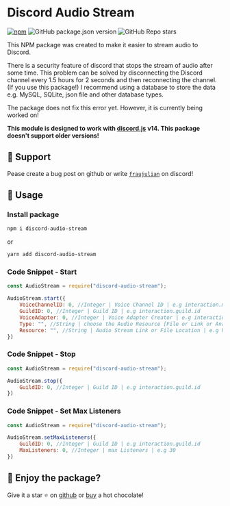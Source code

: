 # Discord Audio Stream

[![npm](https://img.shields.io/npm/dw/discord-audio-stream)](http://npmjs.org/package/discord-audio-stream)
![GitHub package.json version](https://img.shields.io/github/package-json/v/FrauJulian/discord-audio-stream)
![GitHub Repo stars](https://img.shields.io/github/stars/FrauJulian/discord-audio-stream?style=social)

<p>This NPM package was created to make it easier to stream audio to Discord.</p>
<p>There is a security feature of discord that stops the stream of audio after some time. This problem can be solved by disconnecting the Discord channel every 1.5 hours for 2 seconds and then reconnecting the channel. (If you use this package!) I recommend using a database to store the data e.g. MySQL, SQLite, json file and other database types.</p>
<p>The package does not fix this error yet. However, it is currently being worked on!</p>

**This module is designed to work with [discord.js](https://discord.js.org/#/) v14. This package doesn't support older versions!**

## 👋 Support

Pease create a bug post on github or write [`fraujulian`](https://discord.com/users/860206216893693973) on discord!

## 📝 Usage

### Install package
```bash
npm i discord-audio-stream
```

or

```bash
yarn add discord-audio-stream
```

### Code Snippet - Start
```js
const AudioStream = require("discord-audio-stream");

AudioStream.start({
    VoiceChannelID: 0, //Integer | Voice Channel ID | e.g interaction.member.voice.channel.id
    GuildID: 0, //Integer | Guild ID | e.g interaction.guild.id
    VoiceAdapter: 0, //Integer | Voice Adapter Creator | e.g interaction.guild.voiceAdapterCreator
    Type: "", //String | choose the Audio Resource [File or Link or Analyze] | Analyze
    Resource: "", //String | Audio Stream Link or File Location | e.g https://synradiode.stream.laut.fm/synradiode
})
```

### Code Snippet - Stop
```js
const AudioStream = require("discord-audio-stream");

AudioStream.stop({
    GuildID: 0, //Integer | Guild ID | e.g interaction.guild.id
})
```

### Code Snippet - Set Max Listeners
```js
const AudioStream = require("discord-audio-stream");

AudioStream.setMaxListeners({
    GuildID: 0, //Integer | Guild ID | e.g interaction.guild.id
    MaxListeners: 0, //Integer | max Listeners | e.g 30
})
```

## 🤝 Enjoy the package?

Give it a star ⭐ on [github](https://github.com/FrauJulian/discord-audio-stream) or [buy](https://buymeacoffee.com/fraujuliannn) a hot chocolate!